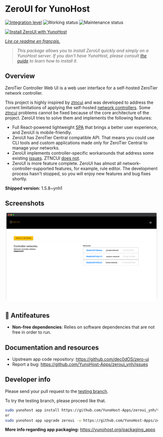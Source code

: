 <!--
N.B.: This README was automatically generated by https://github.com/YunoHost/apps/tree/master/tools/README-generator
It shall NOT be edited by hand.
-->

# ZeroUI for YunoHost

[![Integration level](https://dash.yunohost.org/integration/zeroui.svg)](https://dash.yunohost.org/appci/app/zeroui) ![Working status](https://ci-apps.yunohost.org/ci/badges/zeroui.status.svg) ![Maintenance status](https://ci-apps.yunohost.org/ci/badges/zeroui.maintain.svg)

[![Install ZeroUI with YunoHost](https://install-app.yunohost.org/install-with-yunohost.svg)](https://install-app.yunohost.org/?app=zeroui)

*[Lire ce readme en français.](./README_fr.md)*

> *This package allows you to install ZeroUI quickly and simply on a YunoHost server.
If you don't have YunoHost, please consult [the guide](https://yunohost.org/#/install) to learn how to install it.*

## Overview

ZeroTier Controller Web UI is a web user interface for a self-hosted ZeroTier network controller.

This project is highly inspired by [ztncui](https://github.com/key-networks/ztncui) and was developed to address the current limitations of applying the self-hosted [network controllers](https://github.com/zerotier/ZeroTierOne/tree/master/controller). Some [ztncui](https://github.com/key-networks/ztncui) problems cannot be fixed because of the core architecture of the project. ZeroUI tries to solve them and implements the following features:

- Full React-powered lightweight [SPA](https://en.wikipedia.org/wiki/Single-page_application) that brings a better user experience, and ZeroUI is mobile-friendly.
- ZeroUI has ZeroTier Central compatible API. That means you could use CLI tools and custom applications made only for ZeroTier Central to manage your networks.
- ZeroUI implements controller-specific workarounds that address some existing [issues](https://github.com/zerotier/ZeroTierOne/issues/859). ZTNCUI [does not](https://github.com/key-networks/ztncui/issues/63).
- ZeroUI is more feature complete. ZeroUI has almost all network-controller-supported features, for example, rule editor. The development process hasn't stopped, so you will enjoy new features and bug fixes shortly.


**Shipped version:** 1.5.8~ynh1

## Screenshots

![Screenshot of ZeroUI](./doc/screenshots/homepage.png)

## :red_circle: Antifeatures

- **Non-free dependencies**: Relies on software dependencies that are not free in order to run.

## Documentation and resources

* Upstream app code repository: <https://github.com/dec0dOS/zero-ui>
* Report a bug: <https://github.com/YunoHost-Apps/zeroui_ynh/issues>

## Developer info

Please send your pull request to the [testing branch](https://github.com/YunoHost-Apps/zeroui_ynh/tree/testing).

To try the testing branch, please proceed like that.

``` bash
sudo yunohost app install https://github.com/YunoHost-Apps/zeroui_ynh/tree/testing --debug
or
sudo yunohost app upgrade zeroui -u https://github.com/YunoHost-Apps/zeroui_ynh/tree/testing --debug
```

**More info regarding app packaging:** <https://yunohost.org/packaging_apps>

